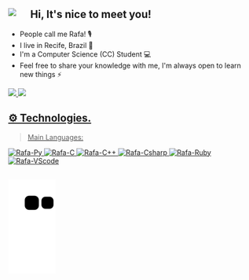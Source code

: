 <h2 align="left"><img width="45" align="left" src="http://static.tumblr.com/a71d4ba7efd4b30ed399af597bd1cafa/yyb4lan/xzsn121lx/tumblr_static_sleepu_kitty.gif"> Hi, It's nice to meet you!</h2>

- People call me Rafa! 🎙️
- I live in Recife, Brazil 📍
- I'm a Computer Science (CC) Student 💻
- Feel free to share your knowledge with me, I'm always open to learn new things ⚡

<div align="left">
  <a href="https://github.com/rafaschettini">
  <img height="180em" src="https://github-readme-stats.vercel.app/api?username=rafaschettini&show_icons=true&theme=dark&include_all_commits=true&count_private=true&icon_color=FFFFFF"/>
  <img height="180em" src="https://github-readme-stats.vercel.app/api/top-langs/?username=rafaschettini&layout=compact&langs_count=7&theme=dark&text_color=FFFFFF"/>
</div>


  
  ## ⚙️ Technologies.
  
  >Main Languages:
  <p>
  <img  alt="Rafa-Py" height="40" width="40" src="https://cdn.jsdelivr.net/gh/devicons/devicon/icons/python/python-original.svg" />
  <img  alt="Rafa-C" width="40" height="40" src="https://cdn.jsdelivr.net/gh/devicons/devicon/icons/c/c-original.svg" />
  <img  alt="Rafa-C++" width="40" height="40" src="https://cdn.jsdelivr.net/gh/devicons/devicon/icons/cplusplus/cplusplus-original.svg" /> 
  <img  alt="Rafa-Csharp" height="40" width="40" src="https://cdn.jsdelivr.net/gh/devicons/devicon/icons/csharp/csharp-original.svg" />  
  <img alt="Rafa-Ruby" height="42" width="42" margin-left:5px; margin-right:5px; src="https://img.icons8.com/fluency/48/000000/ruby-gemstone.png"/>
  <img  alt="Rafa-VScode" height="35" width="35"  src="https://cdn.jsdelivr.net/gh/devicons/devicon/icons/vscode/vscode-original.svg" />
  </p>

  </div align="center">
  
  ##
 
  ![Snake animation](https://github.com/rafaballerini/rafaballerini/blob/output/github-contribution-grid-snake.svg)
 
</div>
